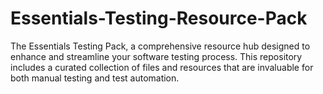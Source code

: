 # Essentials-Testing-Resource-Pack
The Essentials Testing Pack, a comprehensive resource hub designed to enhance and streamline your software testing process. This repository includes a curated collection of files and resources that are invaluable for both manual testing and test automation.
